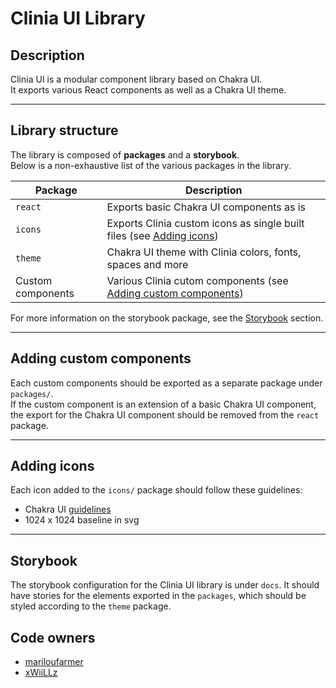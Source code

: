 # Clinia UI Library

## Description

Clinia UI is a modular component library based on Chakra UI.  
It exports various React components as well as a Chakra UI theme.

---

## Library structure

The library is composed of **packages** and a **storybook**.  
Below is a non-exhaustive list of the various packages in the library.

| Package           | Description                                                                                 |
| ----------------- | ------------------------------------------------------------------------------------------- |
| `react`           | Exports basic Chakra UI components as is                                                    |
| `icons`           | Exports Clinia custom icons as single built files (see [Adding icons](#adding-icons))       |
| `theme`           | Chakra UI theme with Clinia colors, fonts, spaces and more                                  |
| Custom components | Various Clinia cutom components (see [Adding custom components](#adding-custom-components)) |

For more information on the storybook package, see the [Storybook](#storybook) section.

---

## Adding custom components

Each custom components should be exported as a separate package under `packages/`.  
If the custom component is an extension of a basic Chakra UI component, the export for the Chakra UI component should be removed from the `react` package.

---

## Adding icons

Each icon added to the `icons/` package should follow these guidelines:

- Chakra UI [guidelines](https://chakra-ui.com/docs/components/icon#creating-your-custom-icons)
- 1024 x 1024 baseline in svg

---

## Storybook

The storybook configuration for the Clinia UI library is under `docs`.
It should have stories for the elements exported in the `packages`, which should be styled according to the `theme` package.

## Code owners

- [mariloufarmer](https://github.com/mariloufarmer)
- [xWiiLLz](https://github.com/xWiiLLz)
